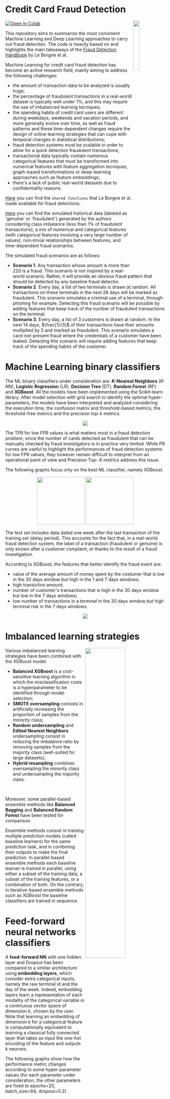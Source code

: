 # Credit Card Fraud Detection

<a target="_blank" href="https://colab.research.google.com/github/silviapoletti/fraud-detection/blob/89f122f995921d19cda13a9bdb4fb63811814859/Fraud_detection_notebook.ipynb">
  <img src="https://colab.research.google.com/assets/colab-badge.svg" alt="Open In Colab"/>
</a>

<img align="right" width="20%" src="https://prop.idcheck.tech/assets/img/fraud-detection.png">

This repository aims to summarize the most convinient Machine Learning and Deep Learning approaches to carry out fraud detection. The code is heavily based on and highlights the main takeaways of the [Fraud Detection Handbook](https://fraud-detection-handbook.github.io/fraud-detection-handbook/Foreword.html) by Le Borgne et al.

Machine Learning for credit card fraud detection has become an active research field, mainly aiming to address the following challenges:
* the amount of transaction data to be analyzed is usually huge;
* the percentage of fraudulent transactions in a real-world dataset is typically well under 1%, and this may require the use of imbalanced learning tecniques;
* the spending habits of credit card users are different during weekdays, weekends and vacation periods, and more generally evolve over time, as well as fraud patterns and these time-dependent changes require the design of online learning strategies that can cope with temporal changes in statistical distributions;
* fraud detection systems must be scalable in order to allow for a quick detection fraudulent transactions;
* transactional data typically contain numerous categorical features that must be transformed into numerical features with feature aggregation tecniques, graph-based transformations or deep-learning approaches such as feature embeddings;
* there's a lack of public real-world datasets due to confidentiality reasons.

[Here](https://raw.githubusercontent.com/Fraud-Detection-Handbook/fraud-detection-handbook/main/Chapter_References/shared_functions.py
) you can find the `shared functions` that Le Borgne et al. made available for fraud detections.

[Here](https://github.com/Fraud-Detection-Handbook/simulated-data-raw) you can find the simulated historical data (labeled as 'genuine' or 'fraudulent') generated by the authors considering class imbalance (less than 1% of fraudulent transactions), a mix of numerical and categorical features (with categorical features involving a very large number of values), non-trivial relationships between features, and time-dependent fraud scenarios.

The simulated fraud scenarios are as follows:
* **Scenario 1**. Any transaction whose amount is more than $220$ is a fraud. This scenario is not inspired by a real-world scenario. Rather, it will provide an obvious fraud pattern that should be detected by any baseline fraud detector. 
* **Scenario 2**. Every day, a list of two terminals is drawn at random. All transactions on these terminals in the next 28 days will be marked as fraudulent. This scenario simulates a criminal use of a terminal, through phishing for example. Detecting this fraud scenario will be possible by adding features that keep track of the number of fraudulent transactions on the terminal. 
* **Scenario 3**. Every day, a list of 3 customers is drawn at random. In the next 14 days, $\frac{1}{3}$ of their transactions have their amounts multiplied by $5$ and marked as fraudulent. This scenario simulates a card-not-present fraud where the credentials of a customer have been leaked. Detecting this scenario will require adding features that keep track of the spending habits of the customer.

# Machine Learning binary classifiers

The ML binary classifiers under consideration are: **K-Nearest Neighbors** (K-NN), **Logistic Regression** (LR), **Decision Tree** (DT), **Random Forest** (RF) and **XGBoost**. All the models have been implemented using the Scikit-learn library.
After model selection with grid search to identify the optimal hyper-parameters, the models have been interpreted and analyzed considering the execution time, the confusion matrix and threshold-based metrics, the threshold-free metrics and the precision top-k metrics.

<p align="center">
  <img src="https://github.com/silviapoletti/fraud-detection/blob/4034de90bfa26512aa0e57ef44951d3ac717eed0/visualizations/ML_comparison.png">
</p>

The TPR for low FPR values is what matters most in a fraud detection problem, since the number of cards detected as fraudulent that can be manually checked by fraud investigators is in practice very limited. While PR curves are useful to highlight the performances of fraud detection systems for low FPR values, they however remain difficult to interpret from an operational point of view and Precision Top- K metrics address this issue.

The following graphs focus only on the best ML classifier, namely XGBoost.

<p align="center">
  <img src="https://github.com/silviapoletti/fraud-detection/blob/3743935d9933267ee764808e749942d61a37254c/visualizations/topk_random.png" height=150>
  <img src="https://github.com/silviapoletti/fraud-detection/blob/7a6e48f7ba70bdb81276c7284f2e1c7a077d4e28/visualizations/topk_xgboost.png" height=150>
</p>

The test set includes data dated one week after the last transaction of the training set (delay period). This accounts for the fact that, in a real-world fraud detection system, the label of a transaction (fraudulent or genuine) is only known after a customer complaint, or thanks to the result of a fraud investigation.

According to XGBoost, the features that better identify the fraud event are:
* value of the average amount of money spent by the costumer that is low in the 30 days window but high in the 1 and 7 days windows;
* high transiction amount;
* number of customer's transactions that is high in the 30 days window but low in the 7 days windows;
* low number of transactions in a terminal in the 30 days window but high terminal risk in the 7 days windows.

<p align="center">
  <img src="https://github.com/silviapoletti/fraud-detection/blob/3ff7d7657366f7e74883797b6b5b50c8025ff3cb/visualizations/feat_importance_xgboost.png">
</p>

#  Imbalanced learning strategies

<img align="right" width="50%" src="https://github.com/silviapoletti/fraud-detection/blob/7de14175a7f4dcb891903fe5c29fc282f100011d/visualizations/imbalanced_learning.png">

Various imbalanced learning strategies have been combined with the XGBoost model:
* **Balanced XGBoost** is a cost-sensitive learning algorithm in which the misclassification costs is a hyperparameter to be identified through model selection;
* **SMOTE oversampling** consists in artificially increasing the proportion of samples from the minority class;
* **Random undersampling** and **Edited Nearest Neighbors** undersampling consist in reducing the imbalance ratio by removing samples from the majority class (well-suited for large datasets);
* **Hybrid resampling** combines oversampling the minority class and undersampling the majority class.

&nbsp;

<img align="right" width="50%" src="https://github.com/silviapoletti/fraud-detection/blob/7e395e617991b1f431f4dfb4984438e7d4caeffb/visualizations/imbalanced_learning_parallel_ensemble.png">

Moreover, some parallel-based ensemble methods like **Balanced Bagging** and **Balanced Random Forest** have been tested for comparison.

Ensemble methods consist in training multiple prediction models (called baseline learners) for the same prediction task, and in combining their outputs to make the final prediction. 
In parallel-based ensemble methods each baseline learner is trained in parallel, using either a subset of the training data, a subset of the training features, or a combination of both. 
On the contrary, in iterative-based ensemble methods such as XGBoost the baseline classifiers are trained in sequence.

# Feed-forward neural networks classifiers

A **feed-forward NN** with one hidden layer and Dropout has been compared to a similar architecture using **embedding layers**, which consider extra categorical inputs, namely the raw terminal id and the day of the week. Indeed, embedding layers learn a representation of each modality of the categorical variable in a continuous vector space of dimension $k$, chosen by the user. Note that learning an embedding of dimension $k$ for a categorical feature is computationally equivalent to learning a classical fully connected layer that takes as input the one-hot encoding of the feature and outputs $k$ neurons.

The following graphs show how the performance metric changes according to some hyper-parameter values (for each parameter under consideration, the other parameters are fixed to epochs=20, batch_size=64, dropout=0.2).
<p align="center">
  <img src="https://github.com/silviapoletti/fraud-detection/blob/2ed92729a56c09a2c28edb7a15bf00e51eecfa6c/visualizations/NN_epochs.png" width="80%">
  <img src="https://github.com/silviapoletti/fraud-detection/blob/2ed92729a56c09a2c28edb7a15bf00e51eecfa6c/visualizations/NN_batches.png" width="80%">
  <img src="https://github.com/silviapoletti/fraud-detection/blob/2ed92729a56c09a2c28edb7a15bf00e51eecfa6c/visualizations/NN_dropout.png" width="80%">
</p>

All the deep learning models, including the ones in the following sections, have been implemented in PyTorch.

# Autoencoders for anomaly detection

Fraud detection can be formalized as as an **unsupervised learning** anomaly detection or outlier detection taks, aiming to identify items that are rare or differ significantly from the "normal" behavior, observable in the majority of the data. 

<img align="right" width="50%" src="https://github.com/silviapoletti/fraud-detection/blob/cd579d1da2a54dfbc2e96e330787e42486c9ce19/visualizations/autoencoder_performance.png">

An **Autoencoder** can therefore be used to model the normal behavior of data and detect outliers using the reconstruction error as an indicator. Indeed, the reconstruction error of "normal" data will be lower than the reconstruction error of outliers.

For comparison, **Isolation Forest** has been implemented as an alternative unsupervised anomaly detector that relies on tree-based models.

Finally, the autoencoder can be used in a **semi-supervised learning** setting in which a feed-forward NN trained on labeled data is provided with the unsupervised risk score computed by the autoencoder (reconstruction error) as an additional variable to the supervised model. The three metrics for our data are very close, with or without the additional feature. Nevertheless, with a different setting there can be a benefit, especially if the quantity of available unlabeled data is much larger than the quantity of labeled data. Moreover, this semi-supervised technique can be improved by training two separate autoencoders, one for each class, and by using both reconstruction errors as additional variables.

# Sequential models for context-aware fraud detection

Context-aware fraud detection is based on feature aggregation in order to consider the context (e.g. the cardholder history) associated with a transaction to make predictions. The context is established based on a landmark variable, which here can be the Customer ID. Concretely, one starts by building the sequence (usually of fixed-size) of historical transactions, chronologically ordered from the oldest to the current one, that have the same Customer ID as the current transaction.


<img align="right" width="50%" src="https://github.com/silviapoletti/fraud-detection/blob/d10b60a6a57ccb8899a3370a660a3c61da28ba04/visualizations/sequential_performance.png">

There are two main sequential learning approaches to deal with sequential dependency between data points:
* Sliding window methods, which often tend to ignore the order between data points within the window (e.g. **1D convolutional neural networks**);
* Sequential models that are designed explicitly to consider the sequential order between consecutive data points (e.g. recurrent neural networks such as **Long Short-Term Memory networks** which make use of several gates, i.e. neurons with sigmoid activations, to cleverly select the right information to keep from the previous state and the right information to integrate from the current input).

In addition, the **Attention module** takes in input all the hidden states of the sequential model and combines them in a relevant manner with respect to a certain context. More precisely, given a context vector $c$ and the sequence of hidden states $h_i$, the Attention module computes an attention score $a_i$ for each hidden state, generally using a similarity measure like a dot product between $c$ and $h_i$. Then, these scores are normalized with softmax and used to compute a global output state with a linear combination $\sum a_i * h_i$. 

<p align="center">
    <img src="https://github.com/Fraud-Detection-Handbook/fraud-detection-handbook/blob/main/Chapter_7_DeepLearning/images/attention.png" width="60%">
</p>
<p align="center">
    <em>Source: https://github.com/Fraud-Detection-Handbook/fraud-detection-handbook/blob/main/Chapter_7_DeepLearning/images/attention.png</em>
</p>

In fraud detection, a reasonable choice is to consider a representation of the transaction that we aim to classify (i.e. the last transaction) as context, in order to select the correct elements from the previous transactions. As representation, it's possible to use a projection of the last transaction.




